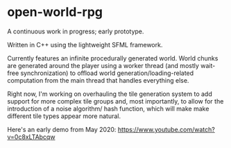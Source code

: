 # open-world-rpg

A continuous work in progress; early prototype.

Written in C++ using the lightweight SFML framework.

Currently features an infinite procedurally generated world. World chunks are generated around the player using a worker thread (and mostly wait-free synchronization) to offload world generation/loading-related computation from the main thread that handles everything else. 

Right now, I'm working on overhauling the tile generation system to add support for more complex tile groups and, most importantly, to allow for the introduction of a noise algorithm/ hash function, which will make make different tile types appear more natural.

Here's an early demo from May 2020: https://www.youtube.com/watch?v=0c8xLTAbcqw
